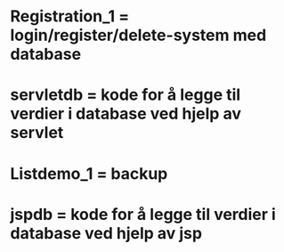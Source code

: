 # Registration_1 = login/register/delete-system med database

# servletdb = kode for å legge til verdier i database ved hjelp av servlet

# Listdemo_1 = backup

# jspdb = kode for å legge til verdier i database ved hjelp av jsp
